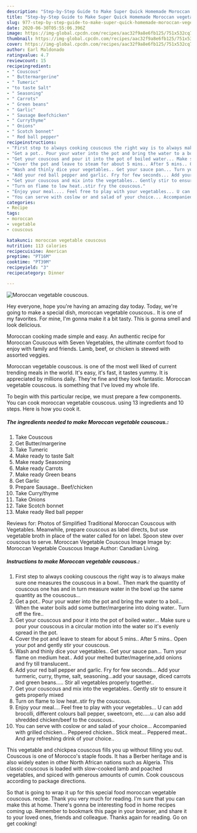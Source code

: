 ```yaml
---
description: "Step-by-Step Guide to Make Super Quick Homemade Moroccan vegetable couscous."
title: "Step-by-Step Guide to Make Super Quick Homemade Moroccan vegetable couscous."
slug: 977-step-by-step-guide-to-make-super-quick-homemade-moroccan-vegetable-couscous
date: 2020-06-30T05:55:06.396Z
image: https://img-global.cpcdn.com/recipes/aac32f9a8e6fb125/751x532cq70/moroccan-vegetable-couscous-recipe-main-photo.jpg
thumbnail: https://img-global.cpcdn.com/recipes/aac32f9a8e6fb125/751x532cq70/moroccan-vegetable-couscous-recipe-main-photo.jpg
cover: https://img-global.cpcdn.com/recipes/aac32f9a8e6fb125/751x532cq70/moroccan-vegetable-couscous-recipe-main-photo.jpg
author: Earl Maldonado
ratingvalue: 4.7
reviewcount: 15
recipeingredient:
- " Couscous"
- " Buttermargerine"
- " Tumeric"
- "to taste Salt"
- " Seasoning"
- " Carrots"
- " Green beans"
- " Garlic"
- " Sausage Beefchicken"
- " Currythyme"
- " Onions"
- " Scotch bonnet"
- " Red ball pepper"
recipeinstructions:
- "First step to always cooking couscous the right way is to always make sure one measures the couscous in a bowl.. Then mark the quantity of couscous one has and in turn measure water in the bowl up the same quantity as the couscous..."
- "Get a pot.. Pour your water into the pot and bring the water to a boil... When the water boils add some butter/margerine into doing water.. Turn off the fire.."
- "Get your couscous and pour it into the pot of boiled water... Make sure u pour your couscous in a circular motion into the water so it&#39;s evenly spread in the pot."
- "Cover the pot and leave to steam for about 5 mins.. After 5 mins.. Open your pot and gently stir your couscous."
- "Wash and thinly dice your vegetables.. Get your sauce pan... Turn your flame on medium heat.. Add your melted butter/magerine,add onions and fry till translucent.."
- "Add your red ball pepper and garlic. Fry for few seconds... Add your turmeric, curry, thyme, salt, seasoning...add your sausage, diced carrots and green beans..... Stir all vegetables properly together.."
- "Get your couscous and mix into the vegetables.. Gently stir to ensure it gets properly mixed"
- "Turn on flame to low heat..stir fry the couscous."
- "Enjoy your meal.... Feel free to play with your vegetables... U can add brocolli, different colours ball pepper, sweetcorn, etc.....u can also add shredded chicken/beef to the couscous.."
- "You can serve with coslow or and salad of your choice... Accompanied with grilled chicken... Peppered chicken.. Stick meat... Peppered meat.. And any refreshing drink of your choice.."
categories:
- Recipe
tags:
- moroccan
- vegetable
- couscous

katakunci: moroccan vegetable couscous 
nutrition: 113 calories
recipecuisine: American
preptime: "PT16M"
cooktime: "PT39M"
recipeyield: "3"
recipecategory: Dinner

---
```



![Moroccan vegetable couscous.](https://img-global.cpcdn.com/recipes/aac32f9a8e6fb125/751x532cq70/moroccan-vegetable-couscous-recipe-main-photo.jpg)

Hey everyone, hope you're having an amazing day today. Today, we're going to make a special dish, moroccan vegetable couscous.. It is one of my favorites. For mine, I'm gonna make it a bit tasty. This is gonna smell and look delicious.

Moroccan cooking made simple and easy. An authentic recipe for Moroccan Couscous with Seven Vegetables, the ultimate comfort food to enjoy with family and friends. Lamb, beef, or chicken is stewed with assorted veggies.

Moroccan vegetable couscous. is one of the most well liked of current trending meals in the world. It's easy, it's fast, it tastes yummy. It is appreciated by millions daily. They're fine and they look fantastic. Moroccan vegetable couscous. is something that I've loved my whole life.


To begin with this particular recipe, we must prepare a few components. You can cook moroccan vegetable couscous. using 13 ingredients and 10 steps. Here is how you cook it.

<!--inarticleads1-->

##### The ingredients needed to make Moroccan vegetable couscous.:

1. Take  Couscous
1. Get  Butter/margerine
1. Take  Tumeric
1. Make ready to taste Salt
1. Make ready  Seasoning
1. Make ready  Carrots
1. Make ready  Green beans
1. Get  Garlic
1. Prepare  Sausage.. Beef/chicken
1. Take  Curry/thyme
1. Take  Onions
1. Take  Scotch bonnet
1. Make ready  Red ball pepper


Reviews for: Photos of Simplified Traditional Moroccan Couscous with Vegetables. Meanwhile, prepare couscous as label directs, but use vegetable broth in place of the water called for on label. Spoon stew over couscous to serve. Moroccan Vegetable Couscous Image Image by: Moroccan Vegetable Couscous Image Author: Canadian Living. 

<!--inarticleads2-->

##### Instructions to make Moroccan vegetable couscous.:

1. First step to always cooking couscous the right way is to always make sure one measures the couscous in a bowl.. Then mark the quantity of couscous one has and in turn measure water in the bowl up the same quantity as the couscous...
1. Get a pot.. Pour your water into the pot and bring the water to a boil... When the water boils add some butter/margerine into doing water.. Turn off the fire..
1. Get your couscous and pour it into the pot of boiled water... Make sure u pour your couscous in a circular motion into the water so it&#39;s evenly spread in the pot.
1. Cover the pot and leave to steam for about 5 mins.. After 5 mins.. Open your pot and gently stir your couscous.
1. Wash and thinly dice your vegetables.. Get your sauce pan... Turn your flame on medium heat.. Add your melted butter/magerine,add onions and fry till translucent..
1. Add your red ball pepper and garlic. Fry for few seconds... Add your turmeric, curry, thyme, salt, seasoning...add your sausage, diced carrots and green beans..... Stir all vegetables properly together..
1. Get your couscous and mix into the vegetables.. Gently stir to ensure it gets properly mixed
1. Turn on flame to low heat..stir fry the couscous.
1. Enjoy your meal.... Feel free to play with your vegetables... U can add brocolli, different colours ball pepper, sweetcorn, etc.....u can also add shredded chicken/beef to the couscous..
1. You can serve with coslow or and salad of your choice... Accompanied with grilled chicken... Peppered chicken.. Stick meat... Peppered meat.. And any refreshing drink of your choice..


This vegetable and chickpea couscous fills you up without filling you out. Couscous is one of Morocco&#39;s staple foods. It has a Berber heritage and is also widely eaten in other North African nations such as Algeria. This classic couscous is loaded with slow-cooked lamb and poached vegetables, and spiced with generous amounts of cumin. Cook couscous according to package directions. 

So that is going to wrap it up for this special food moroccan vegetable couscous. recipe. Thank you very much for reading. I'm sure that you can make this at home. There's gonna be interesting food in home recipes coming up. Remember to bookmark this page in your browser, and share it to your loved ones, friends and colleague. Thanks again for reading. Go on get cooking!
